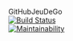 GitHubJeuDeGo
</br>
[![Build Status](https://travis-ci.org/PaulCORDON/JeuDeGo.svg?branch=master)](https://travis-ci.org/PaulCORDON/JeuDeGo)
</br>
[![Maintainability](https://api.codeclimate.com/v1/badges/526ceccd691e42a11693/maintainability)](https://codeclimate.com/github/PaulCORDON/JeuDeGo/maintainability)
